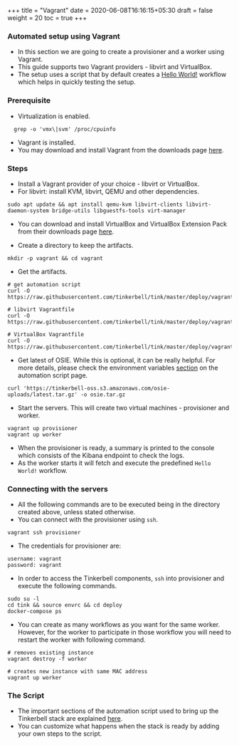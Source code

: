 +++
title = "Vagrant"
date = 2020-06-08T16:16:15+05:30
draft = false
weight = 20
toc = true
+++


### Automated setup using Vagrant

- In this section we are going to create a provisioner and a worker using Vagrant.
- This guide supports two Vagrant providers - libvirt and VirtualBox.
- The setup uses a script that by default creates a [Hello World!](/examples/hello-world) workflow which helps in quickly testing the setup.


### Prerequisite

- Virtualization is enabled.

```
  grep -o 'vmx\|svm' /proc/cpuinfo
```

- Vagrant is installed.
- You may download and install Vagrant from the downloads page [here](https://www.vagrantup.com/downloads).


### Steps

- Install a Vagrant provider of your choice - libvirt or VirtualBox.
- For libvirt: install KVM, libvirt, QEMU and other dependencies.

```
sudo apt update && apt install qemu-kvm libvirt-clients libvirt-daemon-system bridge-utils libguestfs-tools virt-manager
```

- You can download and install VirtualBox and VirtualBox Extension Pack from their downloads page [here](https://www.virtualbox.org/wiki/Downloads).

- Create a directory to keep the artifacts.

```
mkdir -p vagrant && cd vagrant
```

- Get the artifacts.

```
# get automation script
curl -O https://raw.githubusercontent.com/tinkerbell/tink/master/deploy/vagrant/tinkerbell.sh

# libvirt Vagrantfile
curl -O https://raw.githubusercontent.com/tinkerbell/tink/master/deploy/vagrant/libvirt/Vagrantfile

# VirtualBox Vagrantfile
curl -O https://raw.githubusercontent.com/tinkerbell/tink/master/deploy/vagrant/virtualbox/Vagrantfile
```

- Get latest of OSIE. While this is optional, it can be really helpful.
For more details, please check the environment variables [section](/setup/vagrant/script/#the-environment-variables) on the automation script page.

```
curl 'https://tinkerbell-oss.s3.amazonaws.com/osie-uploads/latest.tar.gz' -o osie.tar.gz
```

- Start the servers. This will create two virtual machines - provisioner and worker.

```
vagrant up provisioner
vagrant up worker
```

- When the provisioner is ready, a summary is printed to the console which consists of the Kibana endpoint to check the logs.
- As the worker starts it will fetch and execute the predefined `Hello World!` workflow.


### Connecting with the servers

- All the following commands are to be executed being in the directory created above, unless stated otherwise.
- You can connect with the provisioner using `ssh`.

```
vagrant ssh provisioner
```

- The credentials for provisioner are:

```
username: vagrant
password: vagrant
```

- In order to access the Tinkerbell components, `ssh` into provisioner and execute the following commands.

```
sudo su -l
cd tink && source envrc && cd deploy
docker-compose ps
```

- You can create as many workflows as you want for the same worker.
However, for the worker to participate in those workflow you will need to restart the worker with following command.

```
# removes existing instance
vagrant destroy -f worker

# creates new instance with same MAC address
vagrant up worker
```

### The Script

- The important sections of the automation script used to bring up the Tinkerbell stack are explained [here](/setup/vagrant/script/).
- You can customize what happens when the stack is ready by adding your own steps to the script.

